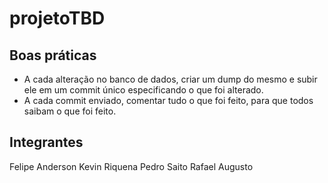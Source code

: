 # projetoTBD

## Boas práticas

+ A cada alteração no banco de dados, criar um dump do mesmo e subir ele em um commit único especificando o que foi alterado.
+ A cada commit enviado, comentar tudo o que foi feito, para que todos saibam o que foi feito.

## Integrantes

Felipe Anderson
Kevin Riquena
Pedro Saito
Rafael Augusto
